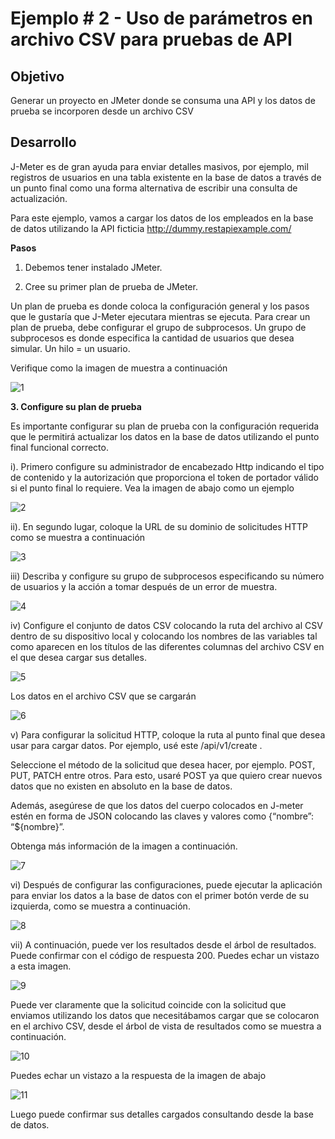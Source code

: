 # Ejemplo # 2 - Uso de parámetros en archivo CSV para pruebas de API

## Objetivo

Generar un proyecto en JMeter donde se consuma una API y los datos de prueba se incorporen desde un archivo CSV

## Desarrollo

J-Meter es de gran ayuda para enviar detalles masivos, por ejemplo, mil registros de usuarios en una tabla existente en la base de datos a través de un punto final como una forma alternativa de escribir una consulta de actualización.

Para este ejemplo, vamos a cargar los datos de los empleados en la base de datos utilizando la API ficticia http://dummy.restapiexample.com/

**Pasos**

1. Debemos tener instalado JMeter.

2. Cree su primer plan de prueba de JMeter.

Un plan de prueba es donde coloca la configuración general y los pasos que le gustaría que J-Meter ejecutara mientras se ejecuta. Para crear un plan de prueba, debe configurar el grupo de subprocesos. Un grupo de subprocesos es donde especifica la cantidad de usuarios que desea simular. Un hilo = un usuario.

Verifique como la imagen de muestra a continuación

![1](https://user-images.githubusercontent.com/22419786/158883876-70aaee58-cc5f-4bdb-91d8-88291da0588e.png)

**3. Configure su plan de prueba**

Es importante configurar su plan de prueba con la configuración requerida que le permitirá actualizar los datos en la base de datos utilizando el punto final funcional correcto.

i). Primero configure su administrador de encabezado Http indicando el tipo de contenido y la autorización que proporciona el token de portador válido si el punto final lo requiere. Vea la imagen de abajo como un ejemplo

![2](https://user-images.githubusercontent.com/22419786/158883929-96a33531-28aa-427f-aa23-d9977813cb4d.png)

ii). En segundo lugar, coloque la URL de su dominio de solicitudes HTTP como se muestra a continuación

![3](https://user-images.githubusercontent.com/22419786/158883956-f4dcaebc-c97a-4bb0-8a2f-ead44b0c5dec.png)

iii) Describa y configure su grupo de subprocesos especificando su número de usuarios y la acción a tomar después de un error de muestra.

![4](https://user-images.githubusercontent.com/22419786/158883985-9287bff1-bd57-421e-ad68-1da19b52791c.png)

iv) Configure el conjunto de datos CSV colocando la ruta del archivo al CSV dentro de su dispositivo local y colocando los nombres de las variables tal como aparecen en los títulos de las diferentes columnas del archivo CSV en el que desea cargar sus detalles.

![5](https://user-images.githubusercontent.com/22419786/158884014-a0603421-8c31-4d20-88da-acf558b99dcd.png)

Los datos en el archivo CSV que se cargarán

![6](https://user-images.githubusercontent.com/22419786/158884167-e59275a3-e4ad-4a81-81e0-fe623773530f.png)

v) Para configurar la solicitud HTTP, coloque la ruta al punto final que desea usar para cargar datos. Por ejemplo, usé este /api/v1/create .

Seleccione el método de la solicitud que desea hacer, por ejemplo. POST, PUT, PATCH entre otros. Para esto, usaré POST ya que quiero crear nuevos datos que no existen en absoluto en la base de datos.

Además, asegúrese de que los datos del cuerpo colocados en J-meter estén en forma de JSON colocando las claves y valores como {“nombre”: “${nombre}”.

Obtenga más información de la imagen a continuación.

![7](https://user-images.githubusercontent.com/22419786/158884187-ddedc062-b3d1-4f7f-a029-aa1ad5e30762.png)

vi) Después de configurar las configuraciones, puede ejecutar la aplicación para enviar los datos a la base de datos con el primer botón verde de su izquierda, como se muestra a continuación.

![8](https://user-images.githubusercontent.com/22419786/158884209-fdbeaea8-19f9-4de7-9602-94e60be58ab7.png)

vii) A continuación, puede ver los resultados desde el árbol de resultados. Puede confirmar con el código de respuesta 200. Puedes echar un vistazo a esta imagen.

![9](https://user-images.githubusercontent.com/22419786/158884233-39997773-9c48-423c-8256-05b712fe1b2f.png)

Puede ver claramente que la solicitud coincide con la solicitud que enviamos utilizando los datos que necesitábamos cargar que se colocaron en el archivo CSV, desde el árbol de vista de resultados como se muestra a continuación.

![10](https://user-images.githubusercontent.com/22419786/158884268-680ee7c5-b759-41aa-86b9-6f6a324febcb.png)

Puedes echar un vistazo a la respuesta de la imagen de abajo

![11](https://user-images.githubusercontent.com/22419786/158884287-5cc211dc-2244-4fc2-8da0-5b883f4c96b0.png)

Luego puede confirmar sus detalles cargados consultando desde la base de datos.
